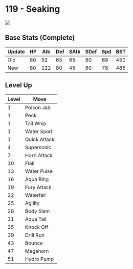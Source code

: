 # 119 - Seaking
![][119]

## Base Stats (Complete)

Update | HP | Atk | Def | SAtk | SDef | Spd | BST
---    | ---| --- | --- | ---  | ---  | --- | ---
Old    | 80 |  92 |  65 |  65  |  80  |  68  |  450
New    | 80 |  122 |  80 |  45  |  80  |  78  |  485

## Level Up

Level | Move
---   | ---
  1   | Poison Jab
  1   | Peck
  1   | Tail Whip
  1   | Water Sport
  1   | Quick Attack
  4   | Supersonic
  7   | Horn Attack
 10   | Flail
 13   | Water Pulse
 16   | Aqua Ring
 19   | Fury Attack
 22   | Waterfall
 25   | Agility
 28   | Body Slam
 31   | Aqua Tail
 35   | Knock Off
 39   | Drill Run
 43   | Bounce
 47   | Megahorn
 51   | Hydro Pump

[119]: ../img/pokemon/119.png
